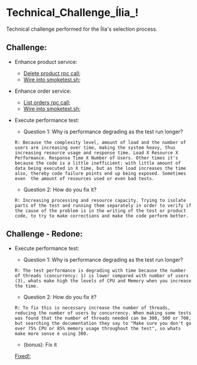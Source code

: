 # Technical_Challenge_Ília_!

Technical challenge performed for the Ília's selection process.


## Challenge:

- Enhance product service:
    *   [Delete product rpc call](https://github.com/LDeolindo/nameko-devex/blob/master/gateapi/gateapi/api/routers/product.py);
    *   [Wire into smoketest.sh](https://github.com/LDeolindo/nameko-devex/blob/master/test/nex-smoketest.sh);

- Enhance order service:
    *   [List orders rpc call](https://github.com/LDeolindo/nameko-devex/blob/master/gateapi/gateapi/api/routers/order.py);
    *   [Wire into smoketest.sh](https://github.com/LDeolindo/nameko-devex/blob/master/test/nex-smoketest.sh);

- Execute performance test:
    *   Question 1: Why is performance degrading as the test run longer?

    `R: Because the complexity level, amount of load and the number of users are increasing over time, making the system heavy, thus increasing resource usage and response time. Load X Resource X Performance. Response Time X Number of Users. Other times it's because the code is a little inefficient: with little amount of data being executed in X time, but as the load increases the time also, thereby code failure points end up being exposed. Sometimes even  the amount of resources used or even bad tests.`

    *   Question 2: How do you fix it?

    `R: Increasing processing and resource capacity. Trying to isolate parts of the test and running them separately in order to verify if the cause of the problem is in the writing of the test or product code, to try to make corrections and make the code perform better. `


## Challenge - Redone:
- Execute performance test:
    *   Question 1: Why is performance degrading as the test run longer?

    `R: The test performance is degrading with time because the number of threads (concurrency: 1) is lower compared with number of users (3), whats make high the levels of CPU and Memory when you increase the time.`

    *   Question 2: How do you fix it?

    `R: To fix this is necessary increase the number of threads, reducing the number of users by concurrency. When making some tests was found that the number of threads needed can be 300, 500 or 700, but searching the documentation they say to "Make sure you don't go over 75% CPU or 85% memory usage throughout the test", so whats make more sense é using 300.`
    
    *   (bonus): Fix it

    [Fixed!](https://github.com/LDeolindo/nameko-devex/blob/master/test/nex-bzt.yml);
